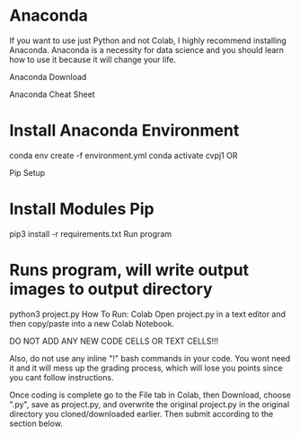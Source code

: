# Anaconda
If you want to use just Python and not Colab, I highly recommend installing Anaconda. Anaconda is a necessity for data science and you should learn how to use it because it will change your life.

Anaconda Download

Anaconda Cheat Sheet

# Install Anaconda Environment
conda env create -f environment.yml
conda activate cvpj1
OR

Pip Setup
# Install Modules Pip
pip3 install -r requirements.txt
Run program
# Runs program, will write output images to output directory
python3 project.py
How To Run: Colab
Open project.py in a text editor and then copy/paste into a new Colab Notebook.

DO NOT ADD ANY NEW CODE CELLS OR TEXT CELLS!!!

Also, do not use any inline "!" bash commands in your code. You wont need it and it will mess up the grading process, which will lose you points since you cant follow instructions.

Once coding is complete go to the File tab in Colab, then Download, choose ".py", save as project.py, and overwrite the original project.py in the original directory you cloned/downloaded earlier. Then submit according to the section below.
